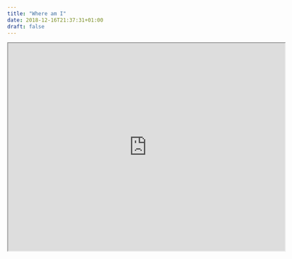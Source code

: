 ```yaml
---
title: "Where am I"
date: 2018-12-16T21:37:31+01:00
draft: false
---
```


<iframe width="640" height="480" src="https://www.polarsteps.com/kowalsska/1176205-vanlife?embed=true"></iframe>